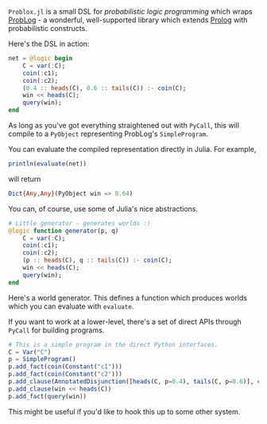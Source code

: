 `Problox.jl` is a small DSL for _probabilistic logic programming_ which wraps [ProbLog](https://dtai.cs.kuleuven.be/problog/) - a wonderful, well-supported library which extends [Prolog](https://en.wikipedia.org/wiki/Prolog) with probabilistic constructs.

Here's the DSL in action:

```julia
net = @logic begin
    C = var(:C);
    coin(:c1);
    coin(:c2);
    (0.4 :: heads(C), 0.6 :: tails(C)) :- coin(C);
    win << heads(C);
    query(win);
end
```

As long as you've got everything straightened out with `PyCall`, this will compile to a `PyObject` representing ProbLog's `SimpleProgram`.

You can evaluate the compiled representation directly in Julia. For example, 

```julia
println(evaluate(net))
```

will return

```julia
Dict{Any,Any}(PyObject win => 0.64)
```

You can, of course, use some of Julia's nice abstractions.

```julia
# Little generator - generates worlds :)
@logic function generator(p, q)
    C = var(:C);
    coin(:c1);
    coin(:c2);
    (p :: heads(C), q :: tails(C)) :- coin(C);
    win << heads(C);
    query(win);
end
```

Here's a world generator. This defines a function which produces worlds which you can evaluate with `evaluate`.

If you want to work at a lower-level, there's a set of direct APIs through `PyCall` for building programs.

```julia
# This is a simple program in the direct Python interfaces.
C = Var("C")
p = SimpleProgram()
p.add_fact(coin(Constant("c1")))
p.add_fact(coin(Constant("c2")))
p.add_clause(AnnotatedDisjunction([heads(C, p=0.4), tails(C, p=0.6)], coin(C)))
p.add_clause(win << heads(C))
p.add_fact(query(win))
```

This might be useful if you'd like to hook this up to some other system.
